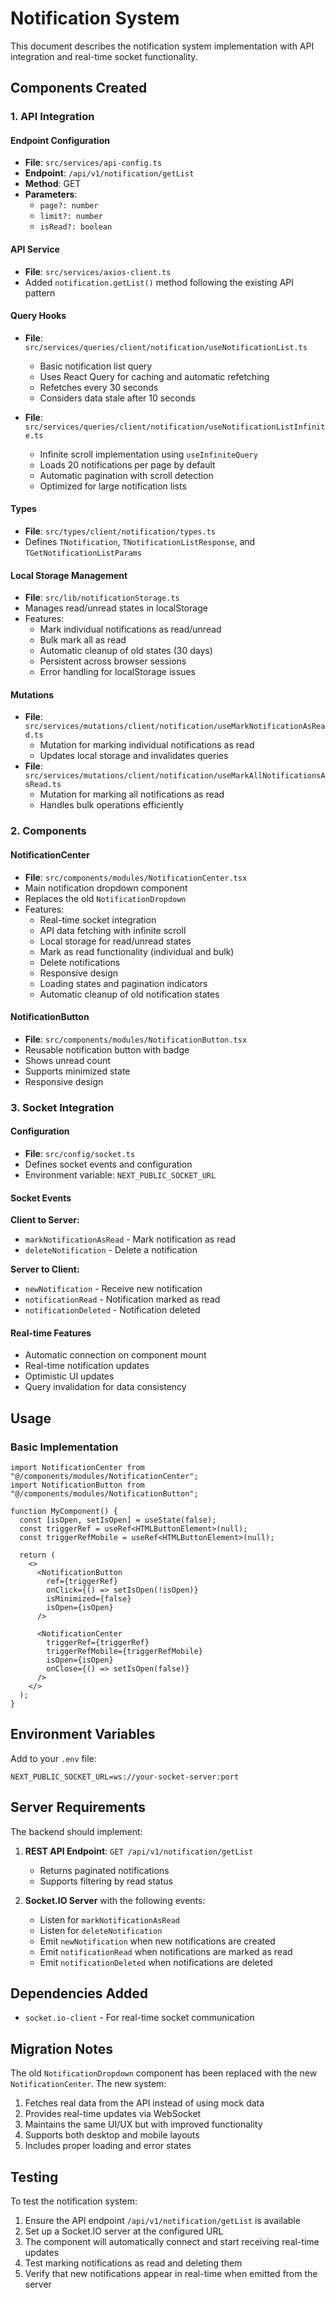 # Notification System

This document describes the notification system implementation with API integration and real-time socket functionality.

## Components Created

### 1. API Integration

#### Endpoint Configuration

- **File**: `src/services/api-config.ts`
- **Endpoint**: `/api/v1/notification/getList`
- **Method**: GET
- **Parameters**:
  - `page?: number`
  - `limit?: number`
  - `isRead?: boolean`

#### API Service

- **File**: `src/services/axios-client.ts`
- Added `notification.getList()` method following the existing API pattern

#### Query Hooks

- **File**: `src/services/queries/client/notification/useNotificationList.ts`

  - Basic notification list query
  - Uses React Query for caching and automatic refetching
  - Refetches every 30 seconds
  - Considers data stale after 10 seconds

- **File**: `src/services/queries/client/notification/useNotificationListInfinite.ts`
  - Infinite scroll implementation using `useInfiniteQuery`
  - Loads 20 notifications per page by default
  - Automatic pagination with scroll detection
  - Optimized for large notification lists

#### Types

- **File**: `src/types/client/notification/types.ts`
- Defines `TNotification`, `TNotificationListResponse`, and `TGetNotificationListParams`

#### Local Storage Management

- **File**: `src/lib/notificationStorage.ts`
- Manages read/unread states in localStorage
- Features:
  - Mark individual notifications as read/unread
  - Bulk mark all as read
  - Automatic cleanup of old states (30 days)
  - Persistent across browser sessions
  - Error handling for localStorage issues

#### Mutations

- **File**: `src/services/mutations/client/notification/useMarkNotificationAsRead.ts`
  - Mutation for marking individual notifications as read
  - Updates local storage and invalidates queries
- **File**: `src/services/mutations/client/notification/useMarkAllNotificationsAsRead.ts`
  - Mutation for marking all notifications as read
  - Handles bulk operations efficiently

### 2. Components

#### NotificationCenter

- **File**: `src/components/modules/NotificationCenter.tsx`
- Main notification dropdown component
- Replaces the old `NotificationDropdown`
- Features:
  - Real-time socket integration
  - API data fetching with infinite scroll
  - Local storage for read/unread states
  - Mark as read functionality (individual and bulk)
  - Delete notifications
  - Responsive design
  - Loading states and pagination indicators
  - Automatic cleanup of old notification states

#### NotificationButton

- **File**: `src/components/modules/NotificationButton.tsx`
- Reusable notification button with badge
- Shows unread count
- Supports minimized state
- Responsive design

### 3. Socket Integration

#### Configuration

- **File**: `src/config/socket.ts`
- Defines socket events and configuration
- Environment variable: `NEXT_PUBLIC_SOCKET_URL`

#### Socket Events

**Client to Server:**

- `markNotificationAsRead` - Mark notification as read
- `deleteNotification` - Delete a notification

**Server to Client:**

- `newNotification` - Receive new notification
- `notificationRead` - Notification marked as read
- `notificationDeleted` - Notification deleted

#### Real-time Features

- Automatic connection on component mount
- Real-time notification updates
- Optimistic UI updates
- Query invalidation for data consistency

## Usage

### Basic Implementation

```tsx
import NotificationCenter from "@/components/modules/NotificationCenter";
import NotificationButton from "@/components/modules/NotificationButton";

function MyComponent() {
  const [isOpen, setIsOpen] = useState(false);
  const triggerRef = useRef<HTMLButtonElement>(null);
  const triggerRefMobile = useRef<HTMLButtonElement>(null);

  return (
    <>
      <NotificationButton
        ref={triggerRef}
        onClick={() => setIsOpen(!isOpen)}
        isMinimized={false}
        isOpen={isOpen}
      />

      <NotificationCenter
        triggerRef={triggerRef}
        triggerRefMobile={triggerRefMobile}
        isOpen={isOpen}
        onClose={() => setIsOpen(false)}
      />
    </>
  );
}
```

## Environment Variables

Add to your `.env` file:

```env
NEXT_PUBLIC_SOCKET_URL=ws://your-socket-server:port
```

## Server Requirements

The backend should implement:

1. **REST API Endpoint**: `GET /api/v1/notification/getList`

   - Returns paginated notifications
   - Supports filtering by read status

2. **Socket.IO Server** with the following events:
   - Listen for `markNotificationAsRead`
   - Listen for `deleteNotification`
   - Emit `newNotification` when new notifications are created
   - Emit `notificationRead` when notifications are marked as read
   - Emit `notificationDeleted` when notifications are deleted

## Dependencies Added

- `socket.io-client` - For real-time socket communication

## Migration Notes

The old `NotificationDropdown` component has been replaced with the new `NotificationCenter`. The new system:

1. Fetches real data from the API instead of using mock data
2. Provides real-time updates via WebSocket
3. Maintains the same UI/UX but with improved functionality
4. Supports both desktop and mobile layouts
5. Includes proper loading and error states

## Testing

To test the notification system:

1. Ensure the API endpoint `/api/v1/notification/getList` is available
2. Set up a Socket.IO server at the configured URL
3. The component will automatically connect and start receiving real-time updates
4. Test marking notifications as read and deleting them
5. Verify that new notifications appear in real-time when emitted from the server
